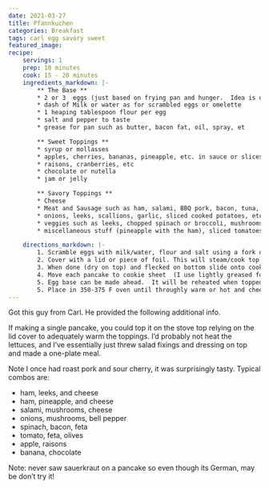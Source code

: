 ```yaml
---
date: 2021-03-27
title: Pfannkuchen
categories: Breakfast
tags: carl egg savory sweet
featured_image:
recipe:
    servings: 1 
    prep: 10 minutes 
    cook: 15 - 20 minutes 
    ingredients_markdown: |-
        ** The Base **
        * 2 or 3  eggs (just based on frying pan and hunger.  Idea is one pancake per person)
        * dash of Milk or water as for scrambled eggs or omelette
        * 1 heaping tablespoon flour per egg
        * salt and pepper to taste
        * grease for pan such as butter, bacon fat, oil, spray, et

        ** Sweet Toppings **
        * syrup or mollasses
        * apples, cherries, bananas, pineapple, etc. in sauce or slices
        * raisons, cranberries, etc
        * chocolate or nutella
        * jam or jelly

        ** Savory Toppings **
        * Cheese
        * Meat and Sausage such as ham, salami, BBQ pork, bacon, tuna, spam, leftovers from last night, even chili, etc
        * onions, leeks, scallions, garlic, sliced cooked potatoes, etc
        * veggies such as leeks, chopped spinach or broccoli, mushrooms, peppers, asparagus, etc
        * miscellaneous stuff (pineapple with the ham), sliced tomatoes, arugula or other lettuce, hot chilis, Tabasco, etc

    directions_markdown: |-
        1. Scramble eggs with milk/water, flour and salt using a fork or whisk.  Pour into heated and greased frying pan.
        2. Cover with a lid or piece of foil. This will steam/cook top of pancake. Do not attempt to flip.
        3. When done (dry on top) and flecked on bottom slide onto cookie sheet.
        4. Move each pancake to cookie sheet  (I use lightly greased foil on pan to minimize clean-up) and build toppings there.
        5. Egg base can be made ahead.  It will be reheated when topped and put in the oven.
        5. Place in 350-375 F oven until throughly warm or hot and cheese is melted or top is bubbly.  Oven could be hotter if time is short.
---
```

Got this guy from Carl. He provided the following additional info.

If making a single pancake, you could top it on the stove top relying on the lid cover to adequately warm the toppings.
I’d probably not heat the lettuces, and I’ve essentially just threw salad fixings and dressing on top and made a one-plate meal.

Note I once had roast pork and sour cherry, it was surprisingly tasty.  Typical combos are:
* ham, leeks, and cheese
* ham, pineapple, and cheese
* salami, mushrooms, cheese
* onions, mushrooms, bell pepper
* spinach, bacon, feta
* tomato, feta, olives
* apple, raisons
* banana, chocolate

Note: never saw sauerkraut on a pancake so even though its German, may be don’t try it!
